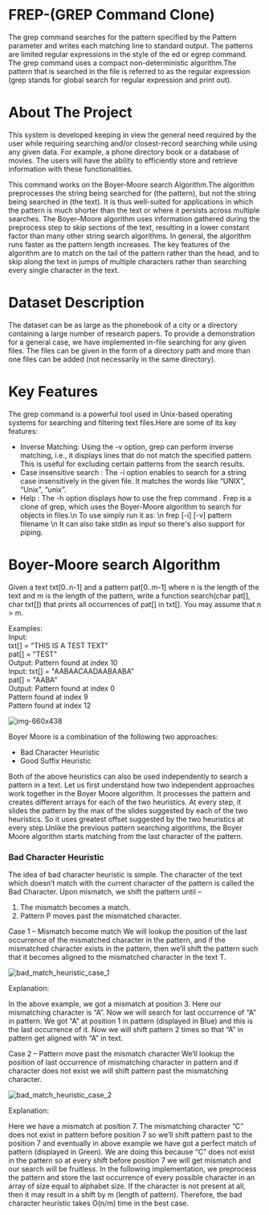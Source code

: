# FREP-(GREP Command Clone)

The grep command searches for the pattern specified by the Pattern parameter and writes each matching line to standard output. The patterns are limited regular expressions in the style of the ed or egrep command. The grep command uses a compact non-deterministic algorithm.The pattern that is searched in the file is referred to as the regular expression (grep stands for global search for regular expression and print out).

# About The Project

This system is developed keeping in view the general need required by the user while requiring searching and/or closest-record searching while using any given data. For example, a phone directory book or a database of movies. The users will have the ability to efficiently store and retrieve information with these functionalities.

This command works on the Boyer-Moore search Algorithm.The algorithm preprocesses the string being searched for (the pattern), but not the string being searched in (the text). It is thus well-suited for applications in which the pattern is much shorter than the text or where it persists across multiple searches. The Boyer–Moore algorithm uses information gathered during the preprocess step to skip sections of the text, resulting in a lower constant factor than many other string search algorithms. In general, the algorithm runs faster as the pattern length increases. The key features of the algorithm are to match on the tail of the pattern rather than the head, and to skip along the text in jumps of multiple characters rather than searching every single character in the text.

# Dataset Description

The dataset can be as large as the phonebook of a city or a directory containing a large number of research papers. To provide a demonstration for a general case, we have implemented in-file searching for any given files. The files can be given in the form of a directory path and more than one files can be added (not necessarily in the same directory).

# Key Features

The grep command is a powerful tool used in Unix-based operating systems for searching and filtering text files.Here are some of its key features:
* Inverse Matching: Using the -v option, grep can perform inverse matching, i.e., it displays lines that do not match the specified pattern. This is useful for excluding certain patterns from the search results.
* Case insensitive search : The -i option enables to search for a string case insensitively in the given file. It matches the words like “UNIX”, “Unix”, “unix”. 
* Help : The -h option displays how to use the frep command . Frep is a clone of grep, which uses the Boyer-Moore algorithm to search for objects in files.\n To use simply run it as: \n frep [-i] [-v] pattern filename \n It can also take stdin as input so there's also support for piping.

# Boyer-Moore search Algorithm

Given a text txt[0..n-1] and a pattern pat[0..m-1] where n is the length of the text and m is the length of the pattern, write a function search(char pat[], char txt[]) that prints all occurrences of pat[] in txt[]. You may assume that n > m. 

Examples:<br>
Input:<br>
txt[] = "THIS IS A TEST TEXT"<br>
pat[] = "TEST"<br>
Output: Pattern found at index 10<br>
Input:  txt[] =  "AABAACAADAABAABA"<br>
        pat[] =  "AABA"<br>
Output: Pattern found at index 0<br>
        Pattern found at index 9<br>
        Pattern found at index 12<br>

![img-660x438](https://github.com/exitflynn/frep/assets/97532274/9bb97520-95f0-4ce0-89c1-8c8dcd12a243)

Boyer Moore is a combination of the following two approaches:

* Bad Character Heuristic 
* Good Suffix Heuristic

Both of the above heuristics can also be used independently to search a pattern in a text. Let us first understand how two independent approaches work together in the Boyer Moore algorithm.
It processes the pattern and creates different arrays for each of the two heuristics. At every step, it slides the pattern by the max of the slides suggested by each of the two heuristics. So it uses greatest offset suggested by the two heuristics at every step.Unlike the previous pattern searching algorithms, the Boyer Moore algorithm starts matching from the last character of the pattern.

### Bad Character Heuristic

The idea of bad character heuristic is simple. The character of the text which doesn’t match with the current character of the pattern is called the Bad Character. Upon mismatch, we shift the pattern until – 

1. The mismatch becomes a match.
2. Pattern P moves past the mismatched character.

Case 1 – Mismatch become match 
We will lookup the position of the last occurrence of the mismatched character in the pattern, and if the mismatched character exists in the pattern, then we’ll shift the pattern such that it becomes aligned to the mismatched character in the text T.

![bad_match_heuristic_case_1](https://github.com/exitflynn/frep/assets/97532274/89c1e277-c083-4376-b193-421052cfec10)

Explanation: 

In the above example, we got a mismatch at position 3. Here our mismatching character is “A”. Now we will search for last occurrence of “A” in pattern. We got “A” at position 1 in pattern (displayed in Blue) and this is the last occurrence of it. Now we will shift pattern 2 times so that “A” in pattern get aligned with “A” in text.

Case 2 – Pattern move past the mismatch character 
We’ll lookup the position of last occurrence of mismatching character in pattern and if character does not exist we will shift pattern past the mismatching character.

![bad_match_heuristic_case_2](https://github.com/exitflynn/frep/assets/97532274/a88684d4-d63b-400e-a1a4-75a074fda6cc)

Explanation: 

Here we have a mismatch at position 7. The mismatching character “C” does not exist in pattern before position 7 so we’ll shift pattern past to the position 7 and eventually in above example we have got a perfect match of pattern (displayed in Green). We are doing this because “C” does not exist in the pattern so at every shift before position 7 we will get mismatch and our search will be fruitless.
In the following implementation, we preprocess the pattern and store the last occurrence of every possible character in an array of size equal to alphabet size. If the character is not present at all, then it may result in a shift by m (length of pattern). Therefore, the bad character heuristic takes O(n/m) time in the best case.

